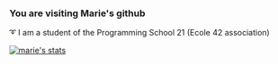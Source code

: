 ### You are visiting Marie's github

:curly_loop: I am a student of the Programming School 21 (Ecole 42 association)

[![marie's stats](https://github-readme-stats.vercel.app/api/top-langs/?username=mshmnv&theme=calm&show_icons=true&hide=swift,Roff)](https://github.com/anuraghazra/github-readme-stats)
